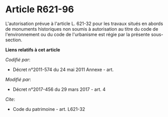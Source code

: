 # Article R621-96

L'autorisation prévue à l'article L. 621-32 pour les travaux situés en abords de monuments historiques non soumis à
autorisation au titre du code de l'environnement ou du code de l'urbanisme est régie par la présente sous-section.

**Liens relatifs à cet article**

_Codifié par_:

  - Décret n°2011-574 du 24 mai 2011 Annexe - art.

_Modifié par_:

  - Décret n°2017-456 du 29 mars 2017 - art. 4

_Cite_:

  - Code du patrimoine - art. L621-32
